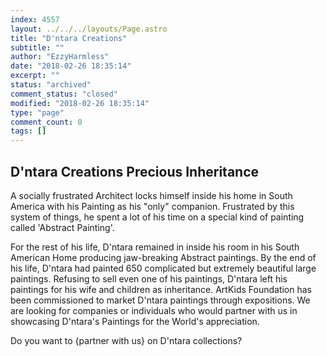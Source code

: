 ```yaml
---
index: 4557
layout: ../../../layouts/Page.astro
title: "D'ntara Creations"
subtitle: ""
author: "EzzyHarmless"
date: "2018-02-26 18:35:14"
excerpt: ""
status: "archived"
comment_status: "closed"
modified: "2018-02-26 18:35:14"
type: "page"
comment_count: 0
tags: []
---
```


## D'ntara Creations <span class="has-text-calm is-size-4">Precious Inheritance</span>

A socially frustrated Architect locks himself inside his home in South America with his Painting as his "only" companion. Frustrated by this system of things, he spent a lot of his time on a special kind of painting called 'Abstract Painting'.

For the rest of his life, D'ntara remained in inside his room in his South American Home producing jaw-breaking Abstract paintings. By the end of his life, D'ntara had painted 650 complicated but extremely beautiful large paintings. Refusing to sell even one of his paintings, D'ntara left his paintings for his wife and children as inheritance. ArtKids Foundation has been commissioned to market D'ntara paintings through expositions. We are looking for companies or individuals who would partner with us in showcasing D'ntara's Paintings for the World's appreciation.

Do you want to {partner with us} on D'ntara collections?
